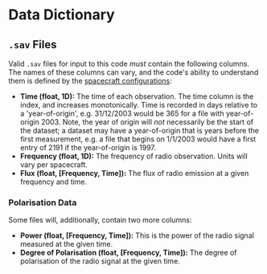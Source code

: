 # Data Dictionary

## `.sav` Files

Valid `.sav` files for input to this code *must* contain the following columns. The names of these columns can vary,
and the code's ability to understand them is defined by the [spacecraft configurations](spacecraft_configurations.md):

* **Time (float, 1D):** The time of each observation. The time column is the index, and increases monotonically. 
  Time is recorded in days relative to a 'year-of-origin', e.g. 31/12/2003 would be 365 for a file with year-of-origin 2003.
  Note, the year of origin will *not* necessarily be the start of the dataset; a dataset may have a year-of-origin that
  is years before the first measurement, e.g. a file that begins on 1/1/2003 would have a first entry of 2191 if the
  year-of-origin is 1997.
* **Frequency (float, 1D):** The frequency of radio observation. Units will vary per spacecraft.
* **Flux (float, [Frequency, Time]):** The flux of radio emission at a given frequency and time. 

### Polarisation Data

Some files will, additionally, contain two more columns:

* **Power (float, [Frequency, Time]):** This is the power of the radio signal measured at the given time.
* **Degree of Polarisation (float, [Frequency, Time]):** The degree of polarisation of the radio signal at the given time.
